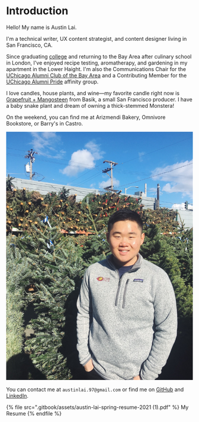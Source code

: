 # Introduction

Hello! My name is Austin Lai.

I'm a technical writer, UX content strategist, and content designer living in San Francisco, CA.

Since graduating [college](https://collegeadmissions.uchicago.edu/uncommon-blog/adulting-in-college) and returning to the Bay Area after culinary school in London, I've enjoyed recipe testing, aromatherapy, and gardening in my apartment in the Lower Haight. I'm also the Communications Chair for the [UChicago Alumni Club of the Bay Area](https://alumniandfriends.uchicago.edu/s/community?clubGroupName=Alumni+Club+of+the+Bay+Area) and a Contributing Member for the [UChicago Alumni Pride](https://alumniandfriends.uchicago.edu/s/community?clubGroupName=UChicago%20Alumni%20Pride) affinity group.

I love candles, house plants, and wine—my favorite candle right now is [Grapefruit + Mangosteen](https://www.basikcandle.com/collections/candles/products/grapefruit-mangosteen-candle) from Basik, a small San Francisco producer. I have a baby snake plant and dream of owning a thick-stemmed Monstera!  

On the weekend, you can find me at Arizmendi Bakery, Omnivore Bookstore, or Barry's in Castro. 

![Flowercraft, San Francisco CA](.gitbook/assets/photo-2.jpg)

You can contact me at `austinlai.97@gmail.com` or find me on [GitHub](https://github.com/alai97) and [LinkedIn](https://www.linkedin.com/in/austin-lai/). 

{% file src=".gitbook/assets/austin-lai-spring-resume-2021 (1).pdf" %}
My Resume
{% endfile %}
